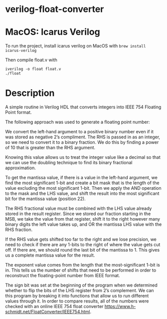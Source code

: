 # verilog-float-converter

# MacOS: Icarus Verilog

To run the project, install icarus verilog on MacOS with 
`brew install icarus-verilog`

Then compile float.v with
```
iverilog -o float float.v
./float
```

# Description 
A simple routine in Verilog HDL that converts integers into IEEE 754 Floating Point format.

The following approach was used to generate a floating point number: 

We convert the left-hand argument to a positive binary number even if it was stored as negative 2’s compliment. The RHS is passed in as an integer, so we need to convert it to a binary fraction. We do this by finding a power of 10 that is greater than the RHS argument. 

Knowing this value allows us to treat the integer value like a decimal so that we can use the doubling technique to find its binary fractional approximation. 

To get the mantissa value, if there is a value in the left-hand argument, we find the most significant 1-bit and create a bit mask that is the length of the value excluding the most significant 1-bit. Then we apply the AND operation to the mask and the LHS value, and shift the result into the most significant bit for the mantissa value (position 22). 

The RHS fractional value must be combined with the LHS value already stored in the result register. Since we stored our fraction starting in the MSB, we take the value from that register, shift it to the right however many binary digits the left value takes up, and OR the mantissa LHS value with the RHS fraction. 

If the RHS value gets shifted too far to the right and we lose precision, we need to check if there are any 1-bits to the right of where the value gets cut off. If there are, we should round the last bit of the mantissa to 1. This gives us a complete mantissa value for the result. 

The exponent value comes from the length that the most-significant 1-bit is in. This tells us the number of shifts that need to be performed in order to reconstruct the floating-point number from IEEE format. 

The sign bit was set at the beginning of the program when we determined whether to flip the bits of the LHS register from 2’s complement. We can this program by breaking it into functions that allow us to run different values through it. In order to compare results, all of the numbers were checked with an online IEEE 754 float converter https://www.h-schmidt.net/FloatConverter/IEEE754.html.
